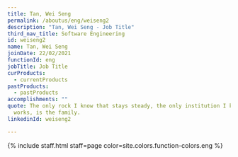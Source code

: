 ```yaml
---
title: Tan, Wei Seng
permalink: /aboutus/eng/weiseng2
description: "Tan, Wei Seng - Job Title"
third_nav_title: Software Engineering
id: weiseng2
name: Tan, Wei Seng
joinDate: 22/02/2021
functionId: eng
jobTitle: Job Title
curProducts:
  - currentProducts
pastProducts:
  - pastProducts
accomplishments: ""
quote: The only rock I know that stays steady, the only institution I know that
  works, is the family.
linkedinId: weiseng2

---
```


{% include staff.html staff=page color=site.colors.function-colors.eng %}
